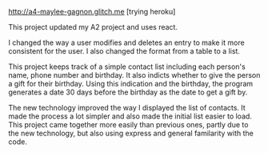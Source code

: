 http://a4-maylee-gagnon.glitch.me  [trying heroku]

This project updated my A2 project and uses react. 

I changed the way a user modifies and deletes an entry to make it more consistent for the user. I also changed the format from a table to a list. 

This project keeps track of a simple contact list including each person's name, phone number and birthday. It also indicts whether to give the person a gift for their birthday. Using this indication and the birthday, the program generates a date 30 days before the birthday as the date to get a gift by.

The new technology improved the way I displayed the list of contacts. It made the process a lot simpler and also made the initial list easier to load. This project came together more easily than previous ones, partly due to the new technology, but also using express and general familarity with the code. 

